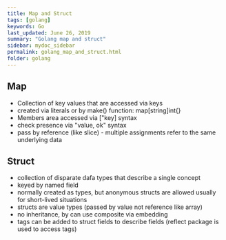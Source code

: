 ```yaml
---
title: Map and Struct
tags: [golang]
keywords: Go
last_updated: June 26, 2019
summary: "Golang map and struct"
sidebar: mydoc_sidebar
permalink: golang_map_and_struct.html
folder: golang
---
```


## Map
* Collection of key values that are accessed via keys
* created via literals or by make() function: map[string]int{}
* Members area accessed via ["key] syntax
* check presence via "value, ok" syntax
* pass by reference (like slice) - multiple assignments refer to the same underlying data

## Struct
* collection of disparate dafa types that describe a single concept
* keyed by named field
* normally created as types, but anonymous structs are allowed usually for short-lived situations
* structs are value types (passed by value not reference like array)
* no inheritance, by can use composite via embedding
* tags can be added to struct fields to describe fields (reflect package is used to access tags)

